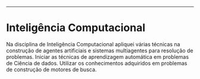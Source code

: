 -----------------------------------------------------------------------------------------------------------------------------------------------------------------------------------
<h1> Inteligência Computacional </h1>
<p>
Na disciplina de Inteligência Computacional apliquei várias técnicas  na construção de agentes artificiais e sistemas multiagentes para resolução de problemas. Iniciar as técnicas de aprendizagem automática em problemas de Ciência de dados. Utilizar os conhecimentos adquiridos em problemas de construção de motores de busca.
</p>
